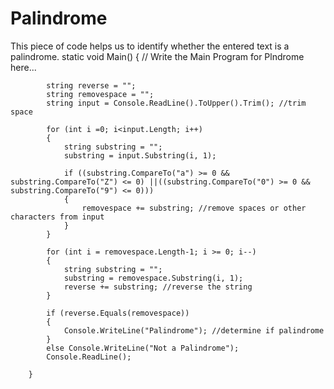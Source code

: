 # Palindrome
This piece of code helps us to identify whether the entered text is a palindrome.
 static void Main()
        {
            // Write the Main Program for Plndrome here... 
            
            string reverse = "";
            string removespace = "";
            string input = Console.ReadLine().ToUpper().Trim(); //trim space

            for (int i =0; i<input.Length; i++)
            {
                string substring = "";
                substring = input.Substring(i, 1); 

                if ((substring.CompareTo("a") >= 0 && substring.CompareTo("Z") <= 0) ||((substring.CompareTo("0") >= 0 && substring.CompareTo("9") <= 0)))
                {
                    removespace += substring; //remove spaces or other characters from input
                }
            }

            for (int i = removespace.Length-1; i >= 0; i--)
            {
                string substring = "";
                substring = removespace.Substring(i, 1);
                reverse += substring; //reverse the string
            }

            if (reverse.Equals(removespace))
            {
                Console.WriteLine("Palindrome"); //determine if palindrome
            }
            else Console.WriteLine("Not a Palindrome");
            Console.ReadLine();

        }
